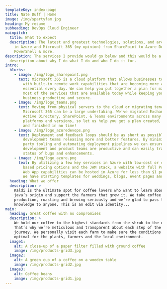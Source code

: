 ```yaml
---
templateKey: index-page
title: Nate Duff | Home
image: /img/spartyfam.jpg
heading: My resume
subheading: DevOps Cloud Engineer
mainpitch:
  title: What to expect
  description: The latest and greatest technologies, solutions, and architectures
    in Azure and Microsoft 365 (my opinion) from SharePoint to Azure DevOps to
    PowerShell & more.
description: The services I provide would go below and this would be a long
  description about why I do what I do and who I do it for.
intro:
  blurbs:
    - image: /img/logo_sharepoint.png
      text: Microsoft 365 is a cloud platform that allows businesses to grow and scale
        with built-in remote work capabilities that are becoming more and more
        essential every day. We can help you put together a plan for making the
        most of the services that are available today while keeping your
        business productive and secure.
    - image: /img/logo_teams.png
      text: Moving from physical servers to the cloud or migrating tenants in
        Microsoft 365 can be a large undertaking. We've migrated Exchange,
        Active Directory, SharePoint, & Teams environments across many different
        platforms and versions, so let us help you get a plan created, started,
        and finished in no time!
    - image: /img/logo_azuredevops.png
      text: Deployment and feedback loops should be as short as possible to keep
        development teams releasing more and better features. By minimizing 3rd
        party tooling and automating deployment pipelines we can ensure that
        development and product teams are productive and can easily track the
        status of bugs and enhancements.
    - image: /img/logo_azure.png
      text: By utilizing a few key services in Azure with low-cost or consumption
        based pricing options and the JAM stack, a website with full Progressive
        Web App capabilities can be hosted in Azure for less than $1 per month.
        We have starting templates for weddings, blogs, event pages and more!
  heading: What we offer
  description: >
    Kaldi is the ultimate spot for coffee lovers who want to learn about their
    java’s origin and support the farmers that grew it. We take coffee
    production, roasting and brewing seriously and we’re glad to pass that
    knowledge to anyone. This is an edit via identity...
main:
  heading: Great coffee with no compromises
  description: >
    We hold our coffee to the highest standards from the shrub to the cup.
    That’s why we’re meticulous and transparent about each step of the coffee’s
    journey. We personally visit each farm to make sure the conditions are
    optimal for the plants, farmers and the local environment.
  image1:
    alt: A close-up of a paper filter filled with ground coffee
    image: /img/products-grid3.jpg
  image2:
    alt: A green cup of a coffee on a wooden table
    image: /img/products-grid2.jpg
  image3:
    alt: Coffee beans
    image: /img/products-grid1.jpg
---
```

